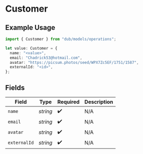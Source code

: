 # Customer

## Example Usage

```typescript
import { Customer } from "dub/models/operations";

let value: Customer = {
  name: "<value>",
  email: "Chadrick53@hotmail.com",
  avatar: "https://picsum.photos/seed/WPX7Zc5EF/1751/1587",
  externalId: "<id>",
};
```

## Fields

| Field              | Type               | Required           | Description        |
| ------------------ | ------------------ | ------------------ | ------------------ |
| `name`             | *string*           | :heavy_check_mark: | N/A                |
| `email`            | *string*           | :heavy_check_mark: | N/A                |
| `avatar`           | *string*           | :heavy_check_mark: | N/A                |
| `externalId`       | *string*           | :heavy_check_mark: | N/A                |